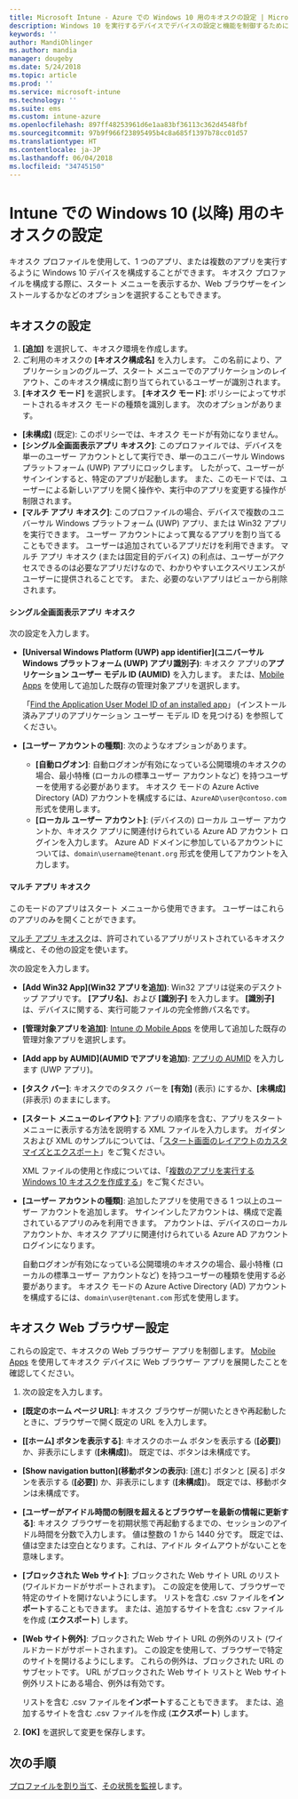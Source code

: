 ```yaml
---
title: Microsoft Intune - Azure での Windows 10 用のキオスクの設定 | Microsoft Docs
description: Windows 10 を実行するデバイスでデバイスの設定と機能を制御するために使用できる Microsoft Intune の設定について説明します。
keywords: ''
author: MandiOhlinger
ms.author: mandia
manager: dougeby
ms.date: 5/24/2018
ms.topic: article
ms.prod: ''
ms.service: microsoft-intune
ms.technology: ''
ms.suite: ems
ms.custom: intune-azure
ms.openlocfilehash: 897ff48253961d6e1aa83bf36113c362d4548fbf
ms.sourcegitcommit: 97b9f966f23895495b4c8a685f1397b78cc01d57
ms.translationtype: HT
ms.contentlocale: ja-JP
ms.lasthandoff: 06/04/2018
ms.locfileid: "34745150"
---
```

# <a name="kiosk-settings-for-windows-10-and-later-in-intune"></a>Intune での Windows 10 (以降) 用のキオスクの設定

キオスク プロファイルを使用して、1 つのアプリ、または複数のアプリを実行するように Windows 10 デバイスを構成することができます。 キオスク プロファイルを構成する際に、スタート メニューを表示するか、Web ブラウザーをインストールするかなどのオプションを選択することもできます。

## <a name="kiosk-settings"></a>キオスクの設定

1. **[追加]** を選択して、キオスク環境を作成します。
2. ご利用のキオスクの **[キオスク構成名]** を入力します。 この名前により、アプリケーションのグループ、スタート メニューでのアプリケーションのレイアウト、このキオスク構成に割り当てられているユーザーが識別されます。
3. **[キオスク モード]** を選択します。 **[キオスク モード]**: ポリシーによってサポートされるキオスク モードの種類を識別します。 次のオプションがあります。

  - **[未構成]** (既定): このポリシーでは、キオスク モードが有効になりません。
  - **[シングル全画面表示アプリ キオスク]**: このプロファイルでは、デバイスを単一のユーザー アカウントとして実行でき、単一のユニバーサル Windows プラットフォーム (UWP) アプリにロックします。 したがって、ユーザーがサインインすると、特定のアプリが起動します。 また、このモードでは、ユーザーによる新しいアプリを開く操作や、実行中のアプリを変更する操作が制限されます。
  - **[マルチ アプリ キオスク]**: このプロファイルの場合、デバイスで複数のユニバーサル Windows プラットフォーム (UWP) アプリ、または Win32 アプリを実行できます。 ユーザー アカウントによって異なるアプリを割り当てることもできます。 ユーザーは追加されているアプリだけを利用できます。 マルチ アプリ キオスク (または固定目的デバイス) の利点は、ユーザーがアクセスできるのは必要なアプリだけなので、わかりやすいエクスペリエンスがユーザーに提供されることです。 また、必要のないアプリはビューから削除されます。

#### <a name="single-full-screen-app-kiosks"></a>シングル全画面表示アプリ キオスク
次の設定を入力します。

- **[Universal Windows Platform (UWP) app identifier]\(ユニバーサル Windows プラットフォーム (UWP) アプリ識別子\)**: キオスク アプリの**アプリケーション ユーザー モデル ID (AUMID)** を入力します。 または、[Mobile Apps](apps-add.md) を使用して追加した既存の管理対象アプリを選択します。

    「[Find the Application User Model ID of an installed app](https://docs.microsoft.com/windows-hardware/customize/enterprise/find-the-application-user-model-id-of-an-installed-app)」 (インストール済みアプリのアプリケーション ユーザー モデル ID を見つける) を参照してください。

- **[ユーザー アカウントの種類]**: 次のようなオプションがあります。

  - **[自動ログオン]**: 自動ログオンが有効になっている公開環境のキオスクの場合、最小特権 (ローカルの標準ユーザー アカウントなど) を持つユーザーを使用する必要があります。 キオスク モードの Azure Active Directory (AD) アカウントを構成するには、`AzureAD\user@contoso.com` 形式を使用します。
  - **[ローカル ユーザー アカウント]**: (デバイスの) ローカル ユーザー アカウントか、キオスク アプリに関連付けられている Azure AD アカウント ログインを入力します。 Azure AD ドメインに参加しているアカウントについては、`domain\username@tenant.org` 形式を使用してアカウントを入力します。

#### <a name="multi-app-kiosks"></a>マルチ アプリ キオスク
このモードのアプリはスタート メニューから使用できます。 ユーザーはこれらのアプリのみを開くことができます。 

[マルチ アプリ キオスク](https://docs.microsoft.com/windows/configuration/lock-down-windows-10-to-specific-apps#configure-a-kiosk-in-microsoft-intune)は、許可されているアプリがリストされているキオスク構成と、その他の設定を使います。

次の設定を入力します。

- **[Add Win32 App]\(Win32 アプリを追加\)**: Win32 アプリは従来のデスクトップ アプリです。 **[アプリ名]**、および **[識別子]** を入力します。 **[識別子]** は、デバイスに関する、実行可能ファイルの完全修飾パス名です。
- **[管理対象アプリを追加]**: [Intune の Mobile Apps](apps-add.md) を使用して追加した既存の管理対象アプリを選択します。
- **[Add app by AUMID]\(AUMID でアプリを追加\)**: [アプリの AUMID](https://docs.microsoft.com/windows-hardware/customize/enterprise/find-the-application-user-model-id-of-an-installed-app) を入力します (UWP アプリ)。
- **[タスク バー]**: キオスクでのタスク バーを **[有効]** (表示) にするか、**[未構成]** (非表示) のままにします。
- **[スタート メニューのレイアウト]**: アプリの順序を含む、アプリをスタート メニューに表示する方法を説明する XML ファイルを入力します。 ガイダンスおよび XML のサンプルについては、「[スタート画面のレイアウトのカスタマイズとエクスポート](https://docs.microsoft.com/windows/configuration/customize-and-export-start-layout)」をご覧ください。

  XML ファイルの使用と作成については、「[複数のアプリを実行する Windows 10 キオスクを作成する](https://docs.microsoft.com/windows/configuration/lock-down-windows-10-to-specific-apps#create-xml-file)」をご覧ください。

- **[ユーザー アカウントの種類]**: 追加したアプリを使用できる 1 つ以上のユーザー アカウントを追加します。 サインインしたアカウントは、構成で定義されているアプリのみを利用できます。 アカウントは、デバイスのローカル アカウントか、キオスク アプリに関連付けられている Azure AD アカウント ログインになります。

    自動ログオンが有効になっている公開環境のキオスクの場合、最小特権 (ローカルの標準ユーザー アカウントなど) を持つユーザーの種類を使用する必要があります。 キオスク モードの Azure Active Directory (AD) アカウントを構成するには、`domain\user@tenant.com` 形式を使用します。

## <a name="kiosk-web-browser-settings"></a>キオスク Web ブラウザー設定

これらの設定で、キオスクの Web ブラウザー アプリを制御します。 [Mobile Apps](apps-add.md) を使用してキオスク デバイスに Web ブラウザー アプリを展開したことを確認してください。

1. 次の設定を入力します。

  - **[既定のホーム ページ URL]**: キオスク ブラウザーが開いたときや再起動したときに、ブラウザーで開く既定の URL を入力します。

  - **[[ホーム] ボタンを表示する]**: キオスクのホーム ボタンを表示する (**[必要]**) か、非表示にします (**[未構成]**)。 既定では、ボタンは未構成です。

  - **[Show navigation button]\(移動ボタンの表示\)**: [進む] ボタンと [戻る] ボタンを表示する (**[必要]**) か、非表示にします (**[未構成]**)。 既定では、移動ボタンは未構成です。

  - **[ユーザーがアイドル時間の制限を超えるとブラウザーを最新の情報に更新する]**: キオスク ブラウザーを初期状態で再起動するまでの、セッションのアイドル時間を分数で入力します。 値は整数の 1 から 1440 分です。 既定では、値は空または空白となります。これは、アイドル タイムアウトがないことを意味します。

  - **[ブロックされた Web サイト]**: ブロックされた Web サイト URL のリスト (ワイルドカードがサポートされます)。 この設定を使用して、ブラウザーで特定のサイトを開けないようにします。 リストを含む .csv ファイルを**インポート**することもできます。 または、追加するサイトを含む .csv ファイルを作成 (**エクスポート**) します。

  - **[Web サイト例外]**: ブロックされた Web サイト URL の例外のリスト (ワイルドカードがサポートされます)。 この設定を使用して、ブラウザーで特定のサイトを開けるようにします。 これらの例外は、ブロックされた URL のサブセットです。 URL がブロックされた Web サイト リストと Web サイト例外リストにある場合、例外は有効です。

    リストを含む .csv ファイルを**インポート**することもできます。 または、追加するサイトを含む .csv ファイルを作成 (**エクスポート**) します。

2. **[OK]** を選択して変更を保存します。

## <a name="next-steps"></a>次の手順
[プロファイルを割り当て](device-profile-assign.md)、[その状態を監視](device-profile-monitor.md)します。